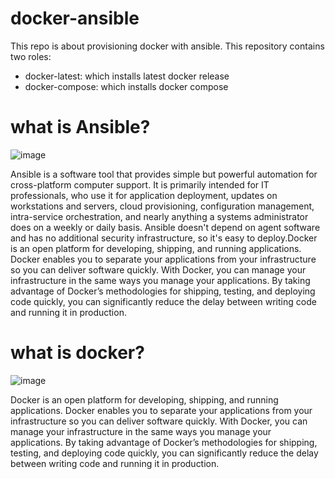 # docker-ansible
  This repo is about provisioning docker with ansible.
  This repository contains two roles:

  - docker-latest: which installs latest docker release
  - docker-compose: which installs docker compose

# what is Ansible?

![image](https://user-images.githubusercontent.com/16374030/150411459-de785816-92bb-4165-a69d-d3343e8b3ace.png)

Ansible is a software tool that provides simple but powerful automation for cross-platform computer support. 
It is primarily intended for IT professionals, who use it for application deployment, updates on workstations 
and servers, cloud provisioning, configuration management, intra-service orchestration, and nearly anything a 
systems administrator does on a weekly or daily basis. Ansible doesn't depend on agent software and has no 
additional security infrastructure, so it's easy to deploy.Docker is an open platform for developing, shipping, and running applications. Docker enables you to separate your applications from your infrastructure so you can deliver software quickly. With Docker, you can manage your infrastructure in the same ways you manage your applications. By taking advantage of Docker’s methodologies for shipping, testing, and deploying code quickly, you can significantly reduce the delay between writing code and running it in production.

# what is docker?

![image](https://user-images.githubusercontent.com/16374030/150411735-a0938f7e-de79-4d36-9452-f99f9ac99df2.png)

Docker is an open platform for developing, shipping, and running applications. Docker enables you to separate 
your applications from your infrastructure so you can deliver software quickly. With Docker, you can manage 
your infrastructure in the same ways you manage your applications. By taking advantage of Docker’s methodologies
for shipping, testing, and deploying code quickly, you can significantly reduce the delay between writing code and running it in production.
